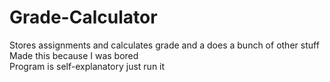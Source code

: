 # Grade-Calculator
 Stores assignments and calculates grade and a does a bunch of other stuff  
 Made this because I was bored  
 Program is self-explanatory just run it
